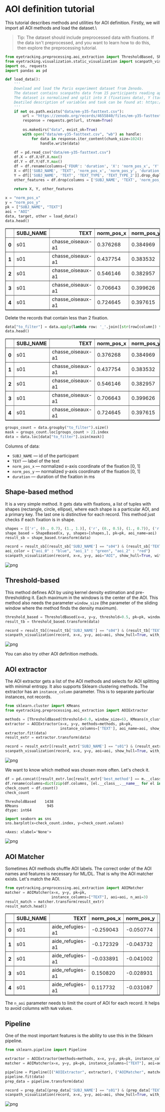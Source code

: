 # AOI definition tutorial
This tutorial describes methods and utilities for AOI definition. Firstly, we will import all AOI methods and load the dataset.\
> Tip: The dataset should include preprocessed data with fixations. If the data isn't preprocessed, and you want to learn how to do this, then explore the preprocessing tutorial.


```python
from eyetracking.preprocessing.aoi_extraction import ThresholdBased, ShapeBased
from eyetracking.visualization.static_visualization import scanpath_visualization
import os, requests
import pandas as pd

def load_data():
    '''
    Download and load the Paris experiment dataset from Zenodo.
    The dataset contains scanpaths data from 15 participants reading approximately 180 texts.
    The dataset is normalized and split into X (fixations data), Y (target), and other features.
    Deatiled description of variables and task can be found at: https://zenodo.org/records/4655840
    '''
    if not os.path.exists("data/em-y35-fasttext.csv"):
        url = "https://zenodo.org/records/4655840/files/em-y35-fasttext.csv?download=1"
        response = requests.get(url, stream=True)
    
        os.makedirs("data", exist_ok=True)
        with open("data/em-y35-fasttext.csv", "wb") as handle:
            for data in response.iter_content(chunk_size=1024):
                handle.write(data)
    
    df = pd.read_csv("data/em-y35-fasttext.csv")
    df.X = df.X/df.X.max()
    df.Y = df.Y/df.Y.max()
    df = df.rename(columns={'FDUR': 'duration', 'X': 'norm_pos_x', 'Y': 'norm_pos_y'})
    X = df[['SUBJ_NAME', 'TEXT', 'norm_pos_x', 'norm_pos_y', 'duration']]
    Y = df[['SUBJ_NAME', 'TEXT', 'TEXT_TYPE', 'TEXT_TYPE_2']].drop_duplicates()
    other_features = df.drop(columns = ['SUBJ_NAME', 'TEXT', 'norm_pos_x', 'norm_pos_y', 'duration'])
    
    return X, Y, other_features
```


```python
x = "norm_pos_x"
y = "norm_pos_y"
pk = ["SUBJ_NAME", "TEXT"]
aoi = "AOI"
data, target, other = load_data()
data.head()
```




<div>
<style scoped>
    .dataframe tbody tr th:only-of-type {
        vertical-align: middle;
    }

    .dataframe tbody tr th {
        vertical-align: top;
    }

    .dataframe thead th {
        text-align: right;
    }
</style>
<table border="1" class="dataframe">
  <thead>
    <tr style="text-align: right;">
      <th></th>
      <th>SUBJ_NAME</th>
      <th>TEXT</th>
      <th>norm_pos_x</th>
      <th>norm_pos_y</th>
      <th>duration</th>
    </tr>
  </thead>
  <tbody>
    <tr>
      <th>0</th>
      <td>s01</td>
      <td>chasse_oiseaux-a1</td>
      <td>0.376268</td>
      <td>0.384969</td>
      <td>96</td>
    </tr>
    <tr>
      <th>1</th>
      <td>s01</td>
      <td>chasse_oiseaux-a1</td>
      <td>0.437754</td>
      <td>0.383532</td>
      <td>129</td>
    </tr>
    <tr>
      <th>2</th>
      <td>s01</td>
      <td>chasse_oiseaux-a1</td>
      <td>0.546146</td>
      <td>0.382957</td>
      <td>280</td>
    </tr>
    <tr>
      <th>3</th>
      <td>s01</td>
      <td>chasse_oiseaux-a1</td>
      <td>0.706643</td>
      <td>0.399626</td>
      <td>278</td>
    </tr>
    <tr>
      <th>4</th>
      <td>s01</td>
      <td>chasse_oiseaux-a1</td>
      <td>0.724645</td>
      <td>0.397615</td>
      <td>266</td>
    </tr>
  </tbody>
</table>
</div>



Delete the records that contain less than 2 fixation.


```python
data["to_filter"] = data.apply(lambda row: '_'.join([str(row[column]) for column in pk]), axis=1)
data.head()
```




<div>
<style scoped>
    .dataframe tbody tr th:only-of-type {
        vertical-align: middle;
    }

    .dataframe tbody tr th {
        vertical-align: top;
    }

    .dataframe thead th {
        text-align: right;
    }
</style>
<table border="1" class="dataframe">
  <thead>
    <tr style="text-align: right;">
      <th></th>
      <th>SUBJ_NAME</th>
      <th>TEXT</th>
      <th>norm_pos_x</th>
      <th>norm_pos_y</th>
      <th>duration</th>
      <th>to_filter</th>
    </tr>
  </thead>
  <tbody>
    <tr>
      <th>0</th>
      <td>s01</td>
      <td>chasse_oiseaux-a1</td>
      <td>0.376268</td>
      <td>0.384969</td>
      <td>96</td>
      <td>s01_chasse_oiseaux-a1</td>
    </tr>
    <tr>
      <th>1</th>
      <td>s01</td>
      <td>chasse_oiseaux-a1</td>
      <td>0.437754</td>
      <td>0.383532</td>
      <td>129</td>
      <td>s01_chasse_oiseaux-a1</td>
    </tr>
    <tr>
      <th>2</th>
      <td>s01</td>
      <td>chasse_oiseaux-a1</td>
      <td>0.546146</td>
      <td>0.382957</td>
      <td>280</td>
      <td>s01_chasse_oiseaux-a1</td>
    </tr>
    <tr>
      <th>3</th>
      <td>s01</td>
      <td>chasse_oiseaux-a1</td>
      <td>0.706643</td>
      <td>0.399626</td>
      <td>278</td>
      <td>s01_chasse_oiseaux-a1</td>
    </tr>
    <tr>
      <th>4</th>
      <td>s01</td>
      <td>chasse_oiseaux-a1</td>
      <td>0.724645</td>
      <td>0.397615</td>
      <td>266</td>
      <td>s01_chasse_oiseaux-a1</td>
    </tr>
  </tbody>
</table>
</div>




```python
groups_count = data.groupby("to_filter").size()
mask = groups_count.loc[groups_count > 2].index
data = data.loc[data["to_filter"].isin(mask)]
```

Columns of data:
* ```SUBJ_NAME``` — id of the participant
* ```TEXT``` — label of the text
* ```norm_pos_x``` — normalized x-axis coordinate of the fixation [0, 1]
* ```norm_pos_y``` — normalized y-axis coordinate of the fixation [0, 1]
* ```duration``` — duration of the fixation in ms

## Shape-based method
It is a very simple method. It gets data with fixations, a list of tuples with shapes (rectangle, circle, ellipse), where each shape is a particular AOI, and a primary key. The last one is distinctive for each record. This method just checks if each fixation is in shape.


```python
shapes = [['r', (0., 0.7), (1., 1.)], ('r', (0., 0.5), (1., 0.7)), ('r', (0., 0.), (1., 0.5)),]
shape_based = ShapeBased(x, y, shapes=[shapes,], pk=pk, aoi_name=aoi) 
result_sb = shape_based.transform(data)
```


```python
record = result_sb[(result_sb['SUBJ_NAME'] == "s04") & (result_sb['TEXT'] == "chasse_oiseaux-a1")]
aoi_color = {"aoi_0" : "blue", "aoi_1" : "green", "aoi_2" : "red"}
scanpath_visualization(record, x=x, y=y, aoi="AOI", show_hull=True, with_axes=True, only_points=True, show_legend=True, aoi_c=aoi_color)
```

![png](images/aoi_tutorial_pic_01.png)
    


## Threshold-based
This method defines AOI by using kernel density estimation and pre-thresholding it. Each maximum in the windows is the center of the AOI. This method also needs the parameter ```window_size``` (the parameter of the sliding window where the method finds the density maximum).


```python
threshold_based = ThresholdBased(x=x, y=y, threshold=0.5, pk=pk, window_size=10, aoi_name=aoi)
result_tb = threshold_based.transform(data)
```


```python
record = result_tb[(result_tb['SUBJ_NAME'] == "s04") & (result_tb['TEXT'] == "chasse_oiseaux-a1")]
scanpath_visualization(record, x=x, y=y, aoi=aoi, show_hull=True, with_axes=True, only_points=True, show_legend=True, aoi_c=aoi_color)
```

![png](images/aoi_tutorial_pic_02.png)
    


You can also try other AOI definition methods.

## AOI extractor
The AOI extractor gets a list of the AOI methods and selects for AOI splitting with minimal entropy. It also supports Sklearn clustering methods. The extractor has an ```instance_column``` parameter. This is to separate particular instances, not records.


```python
from sklearn.cluster import KMeans
from eyetracking.preprocessing.aoi_extraction import AOIExtractor

methods = [ThresholdBased(threshold=0.0, window_size=6), KMeans(n_clusters=3)]
extractor = AOIExtractor(x=x, y=y, methods=methods, pk=pk,
                         instance_columns=['TEXT'], aoi_name=aoi, show_best=True)
extractor.fit(data)
result_extr = extractor.transform(data)
```


```python
record = result_extr[(result_extr['SUBJ_NAME'] == "s01") & (result_extr['TEXT'] == "chasse_oiseaux-a1")]
scanpath_visualization(record, x=x, y=y, aoi=aoi, show_hull=True, with_axes=True, only_points=True, show_legend=True, aoi_c=aoi_color)
```

![png](images/aoi_tutorial_pic_03.png)
    




We want to know which method was chosen more often. Let's check it.


```python
df = pd.concat([result_extr.loc[result_extr['best_method'] == m.__class__.__name__].groupby("to_filter").size() for m in methods], axis=1)
df.rename(columns=dict(zip(df.columns, [el.__class__.__name__ for el in methods])), inplace=True)
check_count = df.count()
check_count
```




    ThresholdBased    1438
    KMeans             945
    dtype: int64




```python
import seaborn as sns
sns.barplot(x=check_count.index, y=check_count.values)
```




    <Axes: xlabel='None'>

![png](images/aoi_tutorial_pic_04.png)
    


## AOI Matcher 
Sometimes AOI methods shuffle AOI labels. The correct order of the AOI names and features is necessary for ML/DL. That is why the AOI matcher exists. Let's match the AOI.


```python
from eyetracking.preprocessing.aoi_extraction import AOIMatcher
matcher = AOIMatcher(x=x, y=y, pk=pk, 
                     instance_columns=["TEXT"], aoi=aoi, n_aoi=3)
result_match = matcher.transform(result_extr)
result_match.head()
```




<div>
<style scoped>
    .dataframe tbody tr th:only-of-type {
        vertical-align: middle;
    }

    .dataframe tbody tr th {
        vertical-align: top;
    }

    .dataframe thead th {
        text-align: right;
    }
</style>
<table border="1" class="dataframe">
  <thead>
    <tr style="text-align: right;">
      <th></th>
      <th>SUBJ_NAME</th>
      <th>TEXT</th>
      <th>norm_pos_x</th>
      <th>norm_pos_y</th>
      <th>duration</th>
      <th>to_filter</th>
      <th>AOI</th>
      <th>best_method</th>
    </tr>
  </thead>
  <tbody>
    <tr>
      <th>0</th>
      <td>s01</td>
      <td>aide_refugies-a1</td>
      <td>-0.259043</td>
      <td>-0.050774</td>
      <td>119</td>
      <td>s01_aide_refugies-a1</td>
      <td>aoi_1</td>
      <td>KMeans</td>
    </tr>
    <tr>
      <th>1</th>
      <td>s01</td>
      <td>aide_refugies-a1</td>
      <td>-0.172329</td>
      <td>-0.043732</td>
      <td>172</td>
      <td>s01_aide_refugies-a1</td>
      <td>aoi_1</td>
      <td>KMeans</td>
    </tr>
    <tr>
      <th>2</th>
      <td>s01</td>
      <td>aide_refugies-a1</td>
      <td>-0.033891</td>
      <td>-0.041002</td>
      <td>103</td>
      <td>s01_aide_refugies-a1</td>
      <td>aoi_2</td>
      <td>KMeans</td>
    </tr>
    <tr>
      <th>3</th>
      <td>s01</td>
      <td>aide_refugies-a1</td>
      <td>0.150820</td>
      <td>-0.028931</td>
      <td>236</td>
      <td>s01_aide_refugies-a1</td>
      <td>aoi_0</td>
      <td>KMeans</td>
    </tr>
    <tr>
      <th>4</th>
      <td>s01</td>
      <td>aide_refugies-a1</td>
      <td>0.117732</td>
      <td>-0.031087</td>
      <td>173</td>
      <td>s01_aide_refugies-a1</td>
      <td>aoi_0</td>
      <td>KMeans</td>
    </tr>
  </tbody>
</table>
</div>



The ```n_aoi``` parameter needs to limit the count of AOI for each record. It helps to avoid columns with ```NaN``` values.

## Pipeline
One of the most important features is the ability to use this in the Sklearn pipeline.


```python
from sklearn.pipeline import Pipeline

extractor = AOIExtractor(methods=methods, x=x, y=y, pk=pk, instance_columns=['TEXT'], aoi_name=aoi, show_best=True)
matcher = AOIMatcher(x=x, y=y, pk=pk, instance_columns=["TEXT"], aoi=aoi, n_aoi=3)

pipeline = Pipeline([("AOIExtractor", extractor), ("AOIMatcher", matcher)])
pipeline.fit(data)
prep_data = pipeline.transform(data)
```


```python
record = prep_data[(prep_data['SUBJ_NAME'] == "s01") & (prep_data['TEXT'] == "chasse_oiseaux-a1")]
scanpath_visualization(record, x=x, y=y, aoi=aoi, show_hull=True, with_axes=True, only_points=True, show_legend=True, aoi_c=aoi_color)
```

![png](images/aoi_tutorial_pic_05.png)
    

